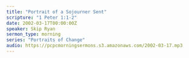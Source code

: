 ```yaml
---
title: "Portrait of a Sojourner Sent"
scripture: "1 Peter 1:1-2"
date: 2002-03-17T00:00:00Z
speaker: Skip Ryan
sermon_type: morning
series: "Portraits of Change"
audio: https://pcpcmorningsermons.s3.amazonaws.com/2002-03-17.mp3 
---
```



